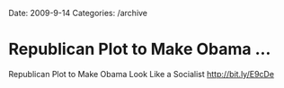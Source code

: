Date: 2009-9-14
Categories: /archive

# Republican Plot to Make Obama ...

Republican Plot to Make Obama Look Like a Socialist <a href="http://bit.ly/E9cDe" rel="nofollow">http://bit.ly/E9cDe</a>
